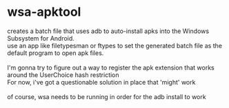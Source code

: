 # wsa-apktool
creates a batch file that uses adb to auto-install apks into the Windows Subsystem for Android.
<br>
use an app like filetypesman or ftypes to  set the generated batch file as the default program to open apk files.
<br><br>
I'm gonna try to figure out a way to register the apk extension that works around the UserChoice hash restriction
<br>For now, i've got a questionable solution in place that 'might' work
<br><br>of course, wsa needs to be running in order for the adb install to work
